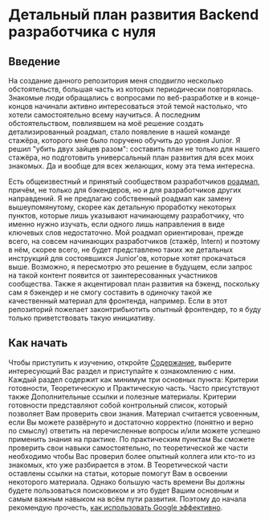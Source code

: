# Детальный план развития Backend разработчика с нуля
## Введение
На создание данного репозитория меня сподвигло несколько обстоятельств, большая часть из которых периодически повторялась. Знакомые люди обращались с вопросами по веб-разработке и в конце-концов начинали активно интересоваться этой темой настолько, что хотели самостоятельно всему научиться. А последним обстоятельством, повлиявшем на моё решение создать детализированный роадмап, стало появление в нашей команде стажёра, которого мне было поручено обучить до уровня Junior. Я решил "убить двух зайцев разом": составить план не только для нашего стажёра, но подготовить универсальный план развития для всех моих знакомых. Да и вообще для всех желающих, кому эта тема интересна.

Есть общеизвестный и принятый сообществом разработчиков [роадмап](https://roadmap.sh/), причём, не только для бэкендеров, но и для разработчиков других направдений. Я не предлагаю собственный роадмап как замену вышеупомянутому, скорее как детальную проработку некоторых пунктов, которые лишь указывают начинающему разработчику, что именно нужно изучать, если одного лишь направления в виде ключевых слов недостаточно. Мой роадмап ориентирован, прежде всего, на совсем начинающих разработчиков (стажёр, Intern) и поэтому в нём, скорее всего, не будет представлено таких же детальных инструкций для состоявшихся Junior'ов, которые хотят прокачаться выше. Возможно, я пересмотрю это решение в будущем, если запрос на такой контент появится от заинтересованных участников сообщества. Также я акцентировал план развития на бэкенд, поскольку сам я бэкендер и не смогу составить в одиночку такой же качественный материал для фронтенда, например. Если в этот репозиторий пожелает законтрибьютить опытный фронтендер, то я буду только приветствовать такую инициативу.

## Как начать
Чтобы приступить к изучению, откройте [Содержание](./from-intern-to-junior/table-of-contents.md), выберите интересующий Вас раздел и приступайте к ознакомлению с ним. Каждый раздел содержит как минимум три основных пункта: Критерии готовности, Теоретическую и Практическую часть. Часто присутствуют также Дополнительные ссылки и полезные материалы. Критерии готовности представляют собой контрольный список, который позволяет Вам проверить свои знания. Материал считается усвоенным, если Вы можете развёрнуто и достаточно корректно (понятно и верно по смыслу) ответить на перечисленные вопросы и/или можете успешно применить знания на практике. По практическим пунктам Вы сможете проверить свои навыки самостоятельно, по теоретической же части необходимо чтобы Вас проверил более опытный коллега или кто-то из знакомых, кто уже разбирается в этом. В Теоретической части оставлены ссылки на статьи, которые помогут Вам в освоении некоторого материала. Однако большую часть времени Вы должны будете пользоваться поисковиком и это будет Вашим основным и самым важным навыком на всём пути развития. Поэтому до начала рекомендую прочесть, [как использовать Google эффективно](https://www.lifehack.org/articles/technology/20-tips-use-google-search-efficiently.html).
